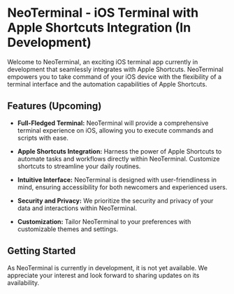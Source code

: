 # NeoTerminal - iOS Terminal with Apple Shortcuts Integration (In Development)

Welcome to NeoTerminal, an exciting iOS terminal app currently in development that seamlessly integrates with Apple Shortcuts. NeoTerminal empowers you to take command of your iOS device with the flexibility of a terminal interface and the automation capabilities of Apple Shortcuts.

## Features (Upcoming)

- **Full-Fledged Terminal:** NeoTerminal will provide a comprehensive terminal experience on iOS, allowing you to execute commands and scripts with ease.

- **Apple Shortcuts Integration:** Harness the power of Apple Shortcuts to automate tasks and workflows directly within NeoTerminal. Customize shortcuts to streamline your daily routines.

- **Intuitive Interface:** NeoTerminal is designed with user-friendliness in mind, ensuring accessibility for both newcomers and experienced users.

- **Security and Privacy:** We prioritize the security and privacy of your data and interactions within NeoTerminal.

- **Customization:** Tailor NeoTerminal to your preferences with customizable themes and settings.

## Getting Started

As NeoTerminal is currently in development, it is not yet available. We appreciate your interest and look forward to sharing updates on its availability.
